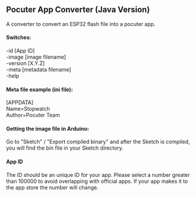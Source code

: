 ## Pocuter App Converter (Java Version)

A converter to convert an ESP32 flash file into a pocuter app.

#### Switches:
-id       [App ID]  
-image    [image filename]  
-version  [X.Y.Z]  
-meta     [metadata filename]  
-help  

#### Meta file example (ini file):
[APPDATA]  
Name=Stopwatch  
Author=Pocuter Team  

#### Getting the image file in Arduino:
Go to "Sketch" / "Export compiled binary" and after the Sketch is compiled, you will find the bin file in your Sketch directory.

#### App ID
The ID should be an unique ID for your app. Please select a number greater than 100000 to avoid overlapping with official apps. If your app makes it to the app store the number will change.
